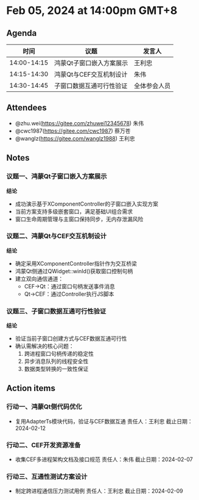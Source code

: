 # Feb 05, 2024 at 14:00pm GMT+8

## Agenda
|时间|议题|发言人|
|--|--|--|
|14:00-14:15|鸿蒙Qt子窗口嵌入方案展示|王利忠|
|14:15-14:30|鸿蒙Qt与CEF交互机制设计|朱伟|
|14:30-14:45|子窗口数据互通可行性验证|全体参会人员|

## Attendees
- @zhu.wei(https://gitee.com/zhuwei12345678) 朱伟
- @cwc1987(https://gitee.com/cwc1987) 蔡万苍
- @wanglz(https://gitee.com/wanglz1988) 王利忠

## Notes

### 议题一、鸿蒙Qt子窗口嵌入方案展示

**结论**
- 成功演示基于XComponentController的子窗口嵌入实现方案
- 当前方案支持多级嵌套窗口，满足基础UI组合需求
- 窗口生命周期管理与主窗口保持同步，无内存泄漏风险

### 议题二、鸿蒙Qt与CEF交互机制设计

**结论**
- 确定采用XComponentController指针作为交互桥梁
- 鸿蒙Qt侧通过QWidget::winId()获取窗口控制句柄
- 建立双向通信通道：
  - CEF→Qt：通过窗口句柄发送事件消息
  - Qt→CEF：通过Controller执行JS脚本

### 议题三、子窗口数据互通可行性验证

**结论**
- 验证当前子窗口创建方式与CEF数据互通可行性
- 确认需解决的核心问题：
  1. 跨进程窗口句柄传递的稳定性
  2. 异步消息队列的线程安全性
  3. 数据类型转换的一致性保证

## Action items
### 行动一、鸿蒙Qt侧代码优化
- 复用AdapterTs模块代码，验证与CEF数据互通 责任人：王利忠 截止日期：2024-02-12

### 行动二、CEF开发资源准备
- 收集CEF多进程架构文档及接口规范 责任人：朱伟 截止日期：2024-02-07

### 行动三、互通性测试方案设计
- 制定跨进程通信压力测试用例 责任人：王利忠 截止日期：2024-02-09
